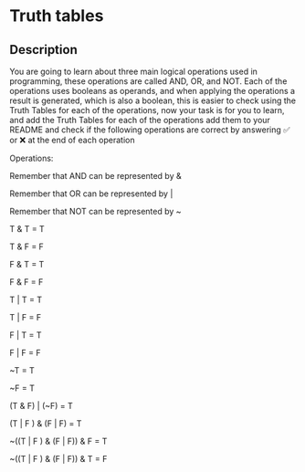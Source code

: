 # Truth tables

## Description

You are going to learn about three main logical operations used in programming, these operations are called AND, OR, and NOT. Each of the operations uses booleans as operands, and when applying the operations a result is generated, which is also a boolean, this is easier to check using the Truth Tables for each of the operations, now your task is for you to learn, and add the Truth Tables for each of the operations add them to your README and check if the following operations are correct by answering ✅ or ❌ at the end of each operation

Operations:

Remember that AND can be represented by &

Remember that OR can be represented by |

Remember that NOT can be represented by ~

T & T = T

T & F = F

F & T = T

F & F = F

T | T = T

T | F = F

F | T = T

F | F = F

~T = T

~F = T

(T & F) | (~F) = T

(T | F ) & (F | F) = T

~((T | F ) & (F | F)) & F = T

~((T | F ) & (F | F)) & T = F
